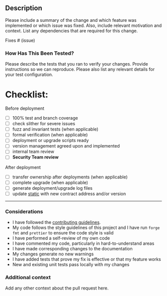 ## Description

Please include a summary of the change and which feature was implemented or which issue was fixed. Also, include relevant motivation and context. List any dependencies that are required for this change.

Fixes # (issue)

### How Has This Been Tested?

Please describe the tests that you ran to verify your changes. Provide instructions so we can reproduce. Please also list any relevant details for your test configuration.

# Checklist:

Before deployment

- [ ] 100% test and branch coverage
- [ ] check slither for severe issues
- [ ] fuzz and invariant tests (when applicable)
- [ ] formal verification (when applicable)
- [ ] deployment or upgrade scripts ready
- [ ] version management agreed upon and implemented
- [ ] internal team review
- [ ] **Security Team review**

After deployment

- [ ] transfer ownership after deployments (when applicable)
- [ ] complete upgrade (when applicable)
- [ ] generate deployment/upgrade log files
- [ ] update [static](https://github.com/maticnetwork/static/tree/master/network) with new contract address and/or version

---

### Considerations

- I have followed the [contributing guidelines](../CONTRIBUTING.md).
- My code follows the style guidelines of this project and I have run `forge fmt` and `prettier` to ensure the code style is valid
- I have performed a self-review of my own code
- I have commented my code, particularly in hard-to-understand areas
- I have made corresponding changes to the documentation
- My changes generate no new warnings
- I have added tests that prove my fix is effective or that my feature works
- New and existing unit tests pass locally with my changes

### Additional context

Add any other context about the pull request here.
